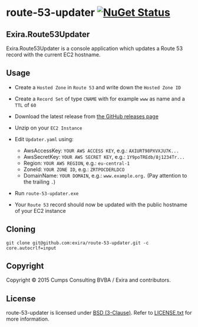 # route-53-updater [![NuGet Status](http://img.shields.io/nuget/v/Exira.Route53Updater.svg?style=flat)](https://www.nuget.org/packages/Exira.Route53Updater/)

## Exira.Route53Updater

Exira.Route53Updater is a console application which updates a Route 53 record with the current EC2 hostname.

## Usage

* Create a `Hosted Zone` in `Route 53` and write down the `Hosted Zone ID`
* Create a `Record Set` of type `CNAME` with for example `www` as name and a `TTL` of `60`

* Download the latest release from [the GitHub releases page](https://github.com/exira/route-53-updater/releases)
* Unzip on your `EC2 Instance`

* Edit `Updater.yaml` using:
  * AwsAccessKey: `YOUR AWS ACCESS KEY`, e.g.: `AXIURT98PXVXJU7K...`
  * AwsSecretKey: `YOUR AWS SECRET KEY`, e.g.: `1Y9poTREdb/8j1234Tr...`
  * Region: `YOUR AWS REGION`, e.g.: `eu-central-1`
  * ZoneId: `YOUR ZONE ID`, e.g.: `ZRTPOCDERLDCO`
  * DomainName: `YOUR DOMAIN`, e.g.: `www.example.org.` (Pay attention to the trailing `.`)

* Run `route-53-updater.exe`

* Your `Route 53` record should now be updated with the public hostname of your EC2 instance

## Cloning

```git clone git@github.com:exira/route-53-updater.git -c core.autocrlf=input```

## Copyright

Copyright © 2015 Cumps Consulting BVBA / Exira and contributors.

## License

route-53-updater is licensed under [BSD (3-Clause)](http://choosealicense.com/licenses/bsd-3-clause/ "Read more about the BSD (3-Clause) License"). Refer to [LICENSE.txt](https://github.com/exira/route-53-updater/blob/master/LICENSE.txt) for more information.
